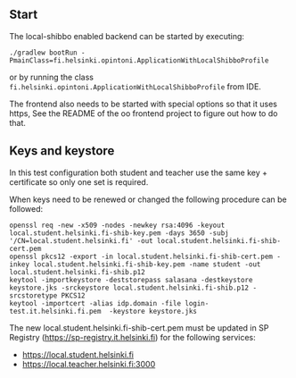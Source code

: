 ## Start

The local-shibbo enabled backend can be started by executing:

`./gradlew bootRun -PmainClass=fi.helsinki.opintoni.ApplicationWithLocalShibboProfile`

or by running the class `fi.helsinki.opintoni.ApplicationWithLocalShibboProfile`
from IDE.

The frontend also needs to be started with special options so that it uses https, See the README of the oo frontend
project to figure out how to do that.

## Keys and keystore

In this test configuration both student and teacher use the same key + certificate so only one set is required.

When keys need to be renewed or changed the following procedure can be followed:

```
openssl req -new -x509 -nodes -newkey rsa:4096 -keyout local.student.helsinki.fi-shib-key.pem -days 3650 -subj '/CN=local.student.helsinki.fi' -out local.student.helsinki.fi-shib-cert.pem
openssl pkcs12 -export -in local.student.helsinki.fi-shib-cert.pem -inkey local.student.helsinki.fi-shib-key.pem -name student -out local.student.helsinki.fi-shib.p12
keytool -importkeystore -deststorepass salasana -destkeystore keystore.jks -srckeystore local.student.helsinki.fi-shib.p12 -srcstoretype PKCS12
keytool -importcert -alias idp.domain -file login-test.it.helsinki.fi.pem  -keystore keystore.jks
```

The new local.student.helsinki.fi-shib-cert.pem must be updated in SP Registry (https://sp-registry.it.helsinki.fi)
for the following services: 
 - https://local.student.helsinki.fi
 - https://local.teacher.helsinki.fi:3000